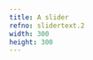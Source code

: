 ```yaml
---
title: A slider
refno: slidertext.2
width: 300
height: 300
---
```


<script>

function setup() {
  canvas = createCanvas(300, 300);
  aSlider = createSlider(0,100,50,1);
  aSlider.position(50,20)
}

function draw() {
  background(200);
  ellipse(width/2,height/2,aSlider.value())
}
</script>

